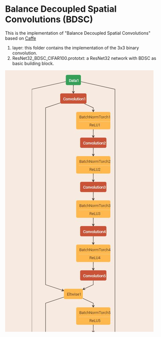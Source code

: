 Balance Decoupled Spatial Convolutions (BDSC)
===========================
This is the implementation of "Balance Decoupled Spatial Convolutions" based on [Caffe](https://github.com/xieguotian/caffe)

1. layer: this folder contains the implementation of the 3x3 binary convolution.
2. ResNet32_BDSC_CIFAR100.prototxt: a ResNet32 network with BDSC as basic building block.

![ResNet32_BDSC](Structure.JPG)